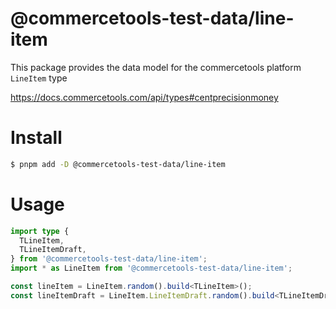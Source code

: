 # @commercetools-test-data/line-item

This package provides the data model for the commercetools platform `LineItem` type

https://docs.commercetools.com/api/types#centprecisionmoney

# Install

```bash
$ pnpm add -D @commercetools-test-data/line-item
```

# Usage

```ts
import type {
  TLineItem,
  TLineItemDraft,
} from '@commercetools-test-data/line-item';
import * as LineItem from '@commercetools-test-data/line-item';

const lineItem = LineItem.random().build<TLineItem>();
const lineItemDraft = LineItem.LineItemDraft.random().build<TLineItemDraft>();
```
